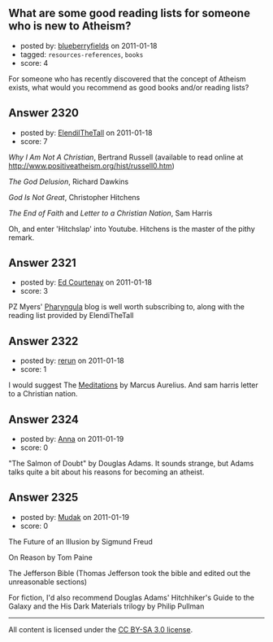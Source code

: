 ## What are some good reading lists for someone who is new to Atheism?

- posted by: [blueberryfields](https://stackexchange.com/users/-1/240-blueberryfields) on 2011-01-18
- tagged: `resources-references`, `books`
- score: 4

For someone who has recently discovered that the concept of Atheism exists, what would you recommend as good books and/or reading lists?



## Answer 2320

- posted by: [ElendilTheTall](https://stackexchange.com/users/-1/769-elendilthetall) on 2011-01-18
- score: 7

*Why I Am Not A Christian*, Bertrand Russell (available to read online at http://www.positiveatheism.org/hist/russell0.htm)

*The God Delusion*, Richard Dawkins

*God Is Not Great*, Christopher Hitchens

*The End of Faith* and *Letter to a Christian Nation*, Sam Harris

Oh, and enter 'Hitchslap' into Youtube. Hitchens is the master of the pithy remark.


## Answer 2321

- posted by: [Ed Courtenay](https://stackexchange.com/users/-1/81-ed-courtenay) on 2011-01-18
- score: 3

<p>PZ Myers' <a href="http://scienceblogs.com/pharyngula/" rel="nofollow">Pharyngula</a> blog is well worth subscribing to, along with the reading list provided by ElendiTheTall</p>



## Answer 2322

- posted by: [rerun](https://stackexchange.com/users/-1/154-rerun) on 2011-01-18
- score: 1

<p>I would suggest  The <a href="http://classics.mit.edu/Antoninus/meditations.html" rel="nofollow">Meditations</a> by Marcus Aurelius.
And sam harris letter to a Christian nation.</p>



## Answer 2324

- posted by: [Anna](https://stackexchange.com/users/-1/880-anna) on 2011-01-19
- score: 0

"The Salmon of Doubt" by Douglas Adams. It sounds strange, but Adams talks quite a bit about his reasons for becoming an atheist. 


## Answer 2325

- posted by: [Mudak](https://stackexchange.com/users/-1/205-mudak) on 2011-01-19
- score: 0

The Future of an Illusion by Sigmund Freud

On Reason by Tom Paine

The Jefferson Bible (Thomas Jefferson took the bible and edited out the unreasonable sections)

For fiction, I'd also recommend Douglas Adams' Hitchhiker's Guide to the Galaxy and the His Dark Materials trilogy by Philip Pullman



---

All content is licensed under the [CC BY-SA 3.0 license](https://creativecommons.org/licenses/by-sa/3.0/).
